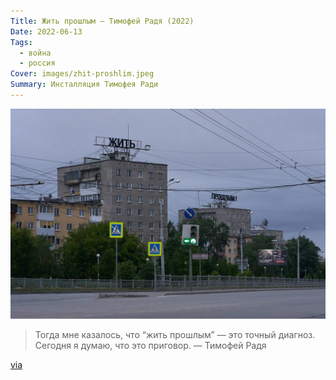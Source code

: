 ```yaml
---
Title: Жить прошлым — Тимофей Радя (2022)
Date: 2022-06-13
Tags:
  - война
  - россия
Cover: images/zhit-proshlim.jpeg
Summary: Инсталляция Тимофея Ради
---
```


![Жить прошлым](images/zhit-proshlim.jpeg)

> Тогда мне казалось, что “жить прошлым” — это точный диагноз. Сегодня я думаю, что это приговор. — Тимофей Радя

[via](https://t.me/xradyax/704)

